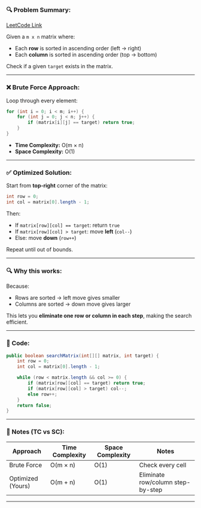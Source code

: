 ### 🔍 **Problem Summary:**
[LeetCode Link](https://leetcode.com/problems/search-a-2d-matrix-ii/)

Given a `m x n` matrix where:

* Each **row** is sorted in ascending order (left → right)
* Each **column** is sorted in ascending order (top → bottom)

Check if a given `target` exists in the matrix.

---

### ❌ **Brute Force Approach:**

Loop through every element:

```java
for (int i = 0; i < m; i++) {
    for (int j = 0; j < n; j++) {
        if (matrix[i][j] == target) return true;
    }
}
```

* **Time Complexity:** O(m × n)
* **Space Complexity:** O(1)

---

### ✅ **Optimized Solution:**

Start from **top-right** corner of the matrix:

```java
int row = 0;
int col = matrix[0].length - 1;
```

Then:

* If `matrix[row][col] == target`: return `true`
* If `matrix[row][col] > target`: move **left** (`col--`)
* Else: move **down** (`row++`)

Repeat until out of bounds.

---

### 🔍 Why this works:

Because:

* Rows are sorted → left move gives smaller
* Columns are sorted → down move gives larger

This lets you **eliminate one row or column in each step**, making the search efficient.

---

### 📌 Code:

```java
public boolean searchMatrix(int[][] matrix, int target) {
    int row = 0;
    int col = matrix[0].length - 1;

    while (row < matrix.length && col >= 0) {
        if (matrix[row][col] == target) return true;
        if (matrix[row][col] > target) col--;
        else row++;
    }
    return false;
}
```

---

### 📒 Notes (TC vs SC):

| Approach          | Time Complexity | Space Complexity | Notes                             |
| ----------------- | --------------- | ---------------- | --------------------------------- |
| Brute Force       | O(m × n)        | O(1)             | Check every cell                  |
| Optimized (Yours) | O(m + n)        | O(1)             | Eliminate row/column step-by-step |

---
